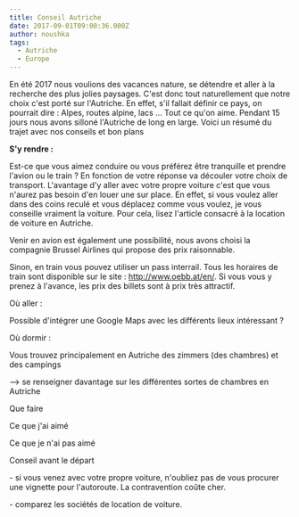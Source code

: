 ```yaml
---
title: Conseil Autriche
date: 2017-09-01T09:00:36.000Z
author: noushka
tags:
  - Autriche
  - Europe
---
```

En été 2017 nous voulions des vacances nature, se détendre et aller à la recherche des plus jolies paysages. C'est donc tout naturellement que notre choix c'est porté sur l'Autriche. En effet, s'il fallait définir ce pays, on pourrait dire : Alpes, routes alpine, lacs ... Tout ce qu'on aime. Pendant 15 jours nous avons silloné l'Autriche de long en large. Voici un résumé du trajet avec nos conseils et bon plans

**S'y rendre :**

Est-ce que vous aimez conduire ou vous préférez être tranquille et prendre l'avion ou le train ? En fonction de votre réponse va découler votre choix de transport. L'avantage d'y aller avec votre propre voiture c'est que vous n'aurez pas besoin d'en louer une sur place. En effet, si vous voulez aller dans des coins reculé et vous déplacez comme vous voulez, je vous conseille vraiment la voiture. Pour cela, lisez l'article consacré à la location de voiture en Autriche.

Venir en avion est également une possibilité, nous avons choisi la compagnie Brussel Airlines qui propose des prix raisonnable.

Sinon, en train vous pouvez utiliser un pass interrail. Tous les horaires de train sont disponible sur le site : http://www.oebb.at/en/. Si vous vous y prenez à l'avance, les prix des billets sont à prix très attractif.

Où aller :

Possible d'intégrer une Google Maps avec les différents lieux intéressant ?

Où dormir :

Vous trouvez principalement en Autriche des zimmers (des chambres) et des campings

\--> se renseigner davantage sur les différentes sortes de chambres en Autriche

Que faire

Ce que j'ai aimé

Ce que je n'ai pas aimé

Conseil avant le départ

\- si vous venez avec votre propre voiture, n'oubliez pas de vous procurer une vignette pour l'autoroute. La contravention coûte cher.

\- comparez les sociétés de location de voiture.
